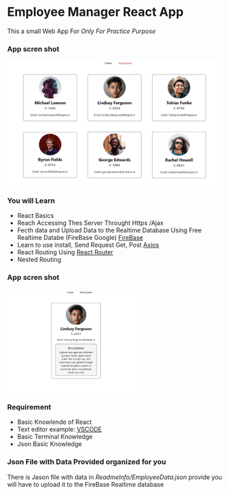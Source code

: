 # Employee Manager React App

This a small Web App For _Only For Practice Purpose_

### App scren shot
<img src="ReadmeInfo/EmployeesPage.PNG" width="500">

### You will Learn 

* React Basics
* Reach Accessing Thes Server Throught Https /Ajax
* Fecth data and Upload Data to the Realtime Database Using Free Realtime Databe (FireBase Google) [FireBase](https://firebase.google.com/)
* Learn to use install, Send Request Get, Post [Axios](https://www.npmjs.com/package/axios)
* React Routing Using  [React Router](https://reactrouter.com/)
* Nested Routing
### App scren shot
<img src="ReadmeInfo/Employee.PNG" width="300">

### Requirement 
* Basic Knowlende of React
* Text editor example: [VSCODE](https://code.visualstudio.com/) 
* Basic Terminal Knowledge
* Json Basic Knowledge

### Json File with Data Provided organized for you

There is Jason file with data in _ReadmeInfo/EmployeeData.json_ provide you will have to upload it 
to the FireBase Realtime database
